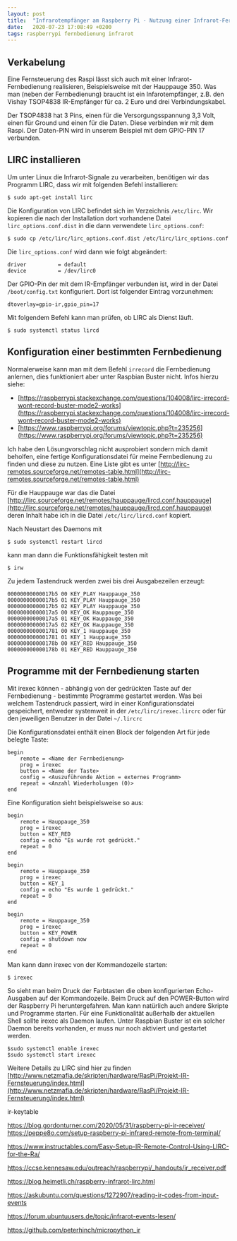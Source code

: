 ```yaml
---
layout: post
title:  "Infrarotempfänger am Raspberry Pi - Nutzung einer Infrarot-Fernbedienung"
date:   2020-07-23 17:08:49 +0200
tags: raspberrypi fernbedienung infrarot
---
```


## Verkabelung

Eine Fernsteuerung des Raspi lässt sich auch mit einer Infrarot-Fernbedienung realisieren, Beispielsweise mit der Hauppauge 350. Was man (neben der Fernbedienung) braucht ist ein Infarotempfänger, z.B. den Vishay TSOP4838 IR-Empfänger für ca. 2 Euro und drei Verbindungskabel.

Der TSOP4838 hat 3 Pins, einen für die Versorgungsspannung 3,3 Volt, einen für Ground und einen für die Daten. Diese verbinden wir mit dem Raspi. Der Daten-PIN wird in unserem Beispiel mit dem GPIO-PIN 17 verbunden.

## LIRC installieren

Um unter Linux die Infrarot-Signale zu verarbeiten, benötigen wir das Programm LIRC, dass wir mit folgenden Befehl installieren:

```
$ sudo apt-get install lirc
```

Die Konfiguration von LIRC befindet sich im Verzeichnis `/etc/lirc`. Wir kopieren die nach der Installation dort vorhandene Datei `lirc_options.conf.dist` in die dann verwendete `lirc_options.conf`:

`$ sudo cp /etc/lirc/lirc_options.conf.dist /etc/lirc/lirc_options.conf`

Die `lirc_options.conf` wird dann wie folgt abgeändert: 

```   
driver          = default
device          = /dev/lirc0
```

Der GPIO-Pin der mit dem IR-Empfänger verbunden ist, wird in der Datei `/boot/config.txt` konfiguriert. Dort ist folgender Eintrag vorzunehmen:

```
dtoverlay=gpio-ir,gpio_pin=17
```
Mit folgendem Befehl kann man prüfen, ob LIRC als Dienst läuft.

```
$ sudo systemctl status lircd
```

## Konfiguration einer bestimmten Fernbedienung

Normalerweise kann man mit dem Befehl `irrecord` die Fernbedienung anlernen, dies funktioniert aber unter Raspbian Buster nicht. Infos hierzu siehe:
* [https://raspberrypi.stackexchange.com/questions/104008/lirc-irrecord-wont-record-buster-mode2-works](https://raspberrypi.stackexchange.com/questions/104008/lirc-irrecord-wont-record-buster-mode2-works)
* [https://www.raspberrypi.org/forums/viewtopic.php?t=235256](https://www.raspberrypi.org/forums/viewtopic.php?t=235256)

Ich habe den Lösungvorschlag nicht ausprobiert sondern mich damit beholfen, eine fertige Konfigurationsdatei für meine Fernbedienung zu finden und diese zu nutzen. Eine Liste gibt es unter [http://lirc-remotes.sourceforge.net/remotes-table.html](http://lirc-remotes.sourceforge.net/remotes-table.html)

Für die Hauppauge war das die Datei 
[http://lirc.sourceforge.net/remotes/hauppauge/lircd.conf.hauppauge](http://lirc.sourceforge.net/remotes/hauppauge/lircd.conf.hauppauge) deren Inhalt habe ich in die Datei `/etc/lirc/lircd.conf` kopiert.

Nach Neustart des Daemons mit 

```
$ sudo systemctl restart lircd
```
kann man dann die Funktionsfähigkeit testen mit 
```
$ irw
```

Zu jedem Tastendruck werden zwei bis drei Ausgabezeilen erzeugt:
```
00000000000017b5 00 KEY_PLAY Hauppauge_350
00000000000017b5 01 KEY_PLAY Hauppauge_350
00000000000017b5 02 KEY_PLAY Hauppauge_350
00000000000017a5 00 KEY_OK Hauppauge_350
00000000000017a5 01 KEY_OK Hauppauge_350
00000000000017a5 02 KEY_OK Hauppauge_350
0000000000001781 00 KEY_1 Hauppauge_350
0000000000001781 01 KEY_1 Hauppauge_350
000000000000178b 00 KEY_RED Hauppauge_350
000000000000178b 01 KEY_RED Hauppauge_350
```

## Programme mit der Fernbedienung starten

Mit irexec können - abhängig von der gedrückten Taste auf der Fernbedienung - bestimmte Programme gestartet werden. Was bei welchem Tastendruck passiert, wird in einer Konfigurationsdatei gespeichert, entweder systemweit in der `/etc/lirc/irexec.lircrc` oder für den jeweiligen Benutzer in der Datei `~/.lircrc`

Die Konfigurationsdatei enthält einen Block der folgenden Art für jede belegte Taste:
```
begin
    remote = <Name der Fernbedienung>
    prog = irexec
    button = <Name der Taste>
    config = <Auszuführende Aktion = externes Programm>
    repeat = <Anzahl Wiederholungen (0)>
end
```

Eine Konfiguration sieht beispielsweise so aus:
```
begin
    remote = Hauppauge_350
    prog = irexec
    button = KEY_RED
    config = echo "Es wurde rot gedrückt."
    repeat = 0
end

begin
    remote = Hauppauge_350
    prog = irexec
    button = KEY_1
    config = echo "Es wurde 1 gedrückt."
    repeat = 0
end

begin
    remote = Hauppauge_350
    prog = irexec
    button = KEY_POWER
    config = shutdown now
    repeat = 0
end
```

Man kann dann irexec von der Kommandozeile starten:
```
$ irexec
```
So sieht man beim Druck der Farbtasten die oben konfigurierten Echo-Ausgaben auf der Kommandozeile. Beim Druck auf den POWER-Button wird der Raspberry Pi heruntergefahren. Man kann natürlich auch andere Skripte und Programme starten.
Für eine Funktionalität außerhalb der aktuellen Shell sollte irexec als Daemon laufen. Unter Raspbian Buster ist ein solcher Daemon bereits vorhanden, er muss nur noch aktiviert und gestartet werden.

```
$sudo systemctl enable irexec
$sudo systemctl start irexec
```

Weitere Details zu LIRC sind hier zu finden 
[http://www.netzmafia.de/skripten/hardware/RasPi/Projekt-IR-Fernsteuerung/index.html](http://www.netzmafia.de/skripten/hardware/RasPi/Projekt-IR-Fernsteuerung/index.html)



ir-keytable

https://blog.gordonturner.com/2020/05/31/raspberry-pi-ir-receiver/
https://peppe8o.com/setup-raspberry-pi-infrared-remote-from-terminal/


https://www.instructables.com/Easy-Setup-IR-Remote-Control-Using-LIRC-for-the-Ra/

https://ccse.kennesaw.edu/outreach/raspberrypi/_handouts/ir_receiver.pdf

https://blog.heimetli.ch/raspberry-infrarot-lirc.html

https://askubuntu.com/questions/1272907/reading-ir-codes-from-input-events

https://forum.ubuntuusers.de/topic/infrarot-events-lesen/

https://github.com/peterhinch/micropython_ir
